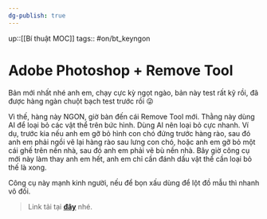 ```yaml
---
dg-publish: true
---
```

up::[[Bí thuật MOC]] 
tags:: #on/bt_keyngon 

# Adobe Photoshop + Remove Tool

Bản mới nhất nhé anh em, chạy cực kỳ ngọt ngào, bản này test rất kỹ rồi, đã được hàng ngàn chuột bạch test trước rồi 😜

Vì thế, hàng này NGON, giờ bàn đến cái Remove Tool mới. Thằng này dùng AI để loại bỏ các vật thể trên bức hình. Dùng AI nên loại bỏ cực nhanh. Ví dụ, trước kia nếu anh em gỡ bỏ hình con chó đứng trước hàng rào, sau đó anh em phải ngồi vẽ lại hàng rào sau lưng con chó, hoặc anh em gỡ bỏ một cái ghế trên nền nhà, sau đó anh em phải vẽ bù nền nhà. Bây giờ công cụ mới này làm thay anh em hết, anh em chỉ cần đánh dấu vật thể cần loại bỏ thế là xong. 

Công cụ này mạnh kinh người, nếu để bọn xấu dùng để lột đồ mẫu thì nhanh vô đối. 


> Link tải tại **[đây](https://justpaste.it/bcfw1)** nhé.